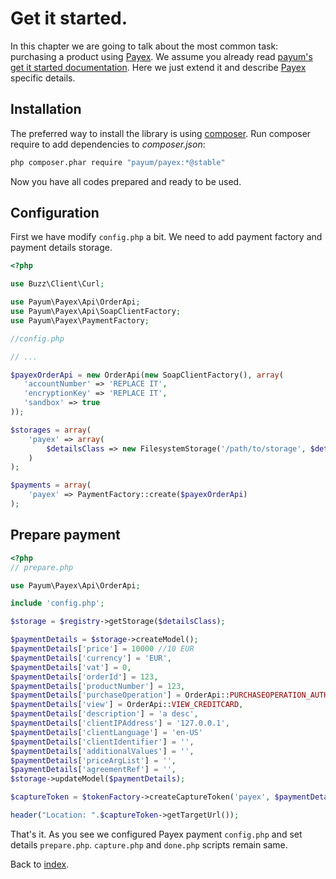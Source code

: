 # Get it started.

In this chapter we are going to talk about the most common task: purchasing a product using [Payex](http://www.payexpim.com/).
We assume you already read [payum's get it started documentation](https://github.com/Payum/Payum/blob/master/docs/get-it-started.md).
Here we just extend it and describe [Payex](http://www.payexpim.com/) specific details.

## Installation

The preferred way to install the library is using [composer](http://getcomposer.org/).
Run composer require to add dependencies to _composer.json_:

```bash
php composer.phar require "payum/payex:*@stable"
```

Now you have all codes prepared and ready to be used.

## Configuration

First we have modify `config.php` a bit.
We need to add payment factory and payment details storage.

```php
<?php

use Buzz\Client\Curl;

use Payum\Payex\Api\OrderApi;
use Payum\Payex\Api\SoapClientFactory;
use Payum\Payex\PaymentFactory;

//config.php

// ...

$payexOrderApi = new OrderApi(new SoapClientFactory(), array(
   'accountNumber' => 'REPLACE IT',
   'encryptionKey' => 'REPLACE IT',
   'sandbox' => true
));

$storages = array(
    'payex' => array(
        $detailsClass => new FilesystemStorage('/path/to/storage', $detailsClass)
    )
);

$payments = array(
    'payex' => PaymentFactory::create($payexOrderApi)
);
```

## Prepare payment

```php
<?php
// prepare.php

use Payum\Payex\Api\OrderApi;

include 'config.php';

$storage = $registry->getStorage($detailsClass);

$paymentDetails = $storage->createModel();
$paymentDetails['price'] = 10000 //10 EUR
$paymentDetails['currency'] = 'EUR',
$paymentDetails['vat'] = 0,
$paymentDetails['orderId'] = 123,
$paymentDetails['productNumber'] = 123,
$paymentDetails['purchaseOperation'] = OrderApi::PURCHASEOPERATION_AUTHORIZATION,
$paymentDetails['view'] = OrderApi::VIEW_CREDITCARD,
$paymentDetails['description'] = 'a desc',
$paymentDetails['clientIPAddress'] = '127.0.0.1',
$paymentDetails['clientLanguage'] = 'en-US'
$paymentDetails['clientIdentifier'] = '',
$paymentDetails['additionalValues'] = '',
$paymentDetails['priceArgList'] = '',
$paymentDetails['agreementRef'] = '',
$storage->updateModel($paymentDetails);

$captureToken = $tokenFactory->createCaptureToken('payex', $paymentDetails, 'done.php');

header("Location: ".$captureToken->getTargetUrl());
```

That's it. As you see we configured Payex payment `config.php` and set details `prepare.php`.
`capture.php` and `done.php` scripts remain same.

Back to [index](index.md).